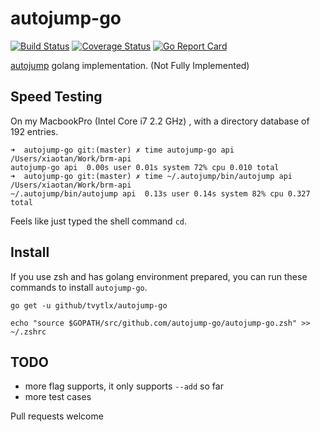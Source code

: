 # autojump-go

[![Build Status](https://travis-ci.org/tvytlx/autojump-go.svg?branch=master)](https://travis-ci.org/tvytlx/autojump-go)
[![Coverage Status](https://coveralls.io/repos/github/tvytlx/autojump-go/badge.svg?branch=master)](https://coveralls.io/github/tvytlx/autojump-go?branch=master)
[![Go Report Card](https://goreportcard.com/badge/github.com/tvytlx/autojump-go)](https://goreportcard.com/report/github.com/tvytlx/autojump-go)

[autojump](https://github.com/wting/autojump) golang implementation. (Not Fully Implemented)

## Speed Testing

On my MacbookPro (Intel Core i7 2.2 GHz) , with a directory database of 192 entries.

```
➜  autojump-go git:(master) ✗ time autojump-go api
/Users/xiaotan/Work/brm-api
autojump-go api  0.00s user 0.01s system 72% cpu 0.010 total
➜  autojump-go git:(master) ✗ time ~/.autojump/bin/autojump api
/Users/xiaotan/Work/brm-api
~/.autojump/bin/autojump api  0.13s user 0.14s system 82% cpu 0.327 total
```

Feels like just typed the shell command `cd`.

## Install

If you use zsh and has golang environment prepared, you can run these commands to install `autojump-go`.

```
go get -u github/tvytlx/autojump-go

echo "source $GOPATH/src/github.com/autojump-go/autojump-go.zsh" >> ~/.zshrc
```

## TODO

* more flag supports, it only supports `--add` so far
* more test cases

Pull requests welcome
